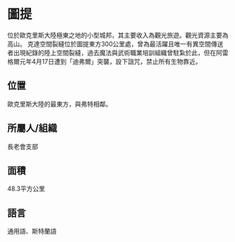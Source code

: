 # 圖提
位於歐克里斯大陸極東之地的小型城邦，其主要收入為觀光旅遊。觀光資源主要為高山。
克達空間裂縫位於圖提東方300公里處，曾為最活躍且唯一有異空間傳送者出現紀錄的陸上空間裂縫，過去魔法與武術職業培訓組織曾駐紮於此，但在阿雷格爾元年4月17日遭到「迪弗爾」突襲，設下詛咒，禁止所有生物靠近。
## 位置
歐克里斯大陸的最東方，與弗特相鄰。

## 所屬人/組織
長老會支部

## 面積
48.3平方公里

## 語言
通用語、斯特蘭語